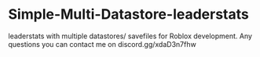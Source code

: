 # Simple-Multi-Datastore-leaderstats
leaderstats with multiple datastores/ savefiles for Roblox development.
Any questions you can contact me on discord.gg/xdaD3n7fhw
